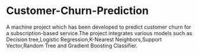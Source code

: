 # Customer-Churn-Prediction
A machine project which has been developed to predict customer churn for a subscription-based service.The project integrates various models such as Decision tree,Logistic Regression,K-Nearest Neighbors,Support Vector,Random Tree and Gradient Boosting Classifier.
